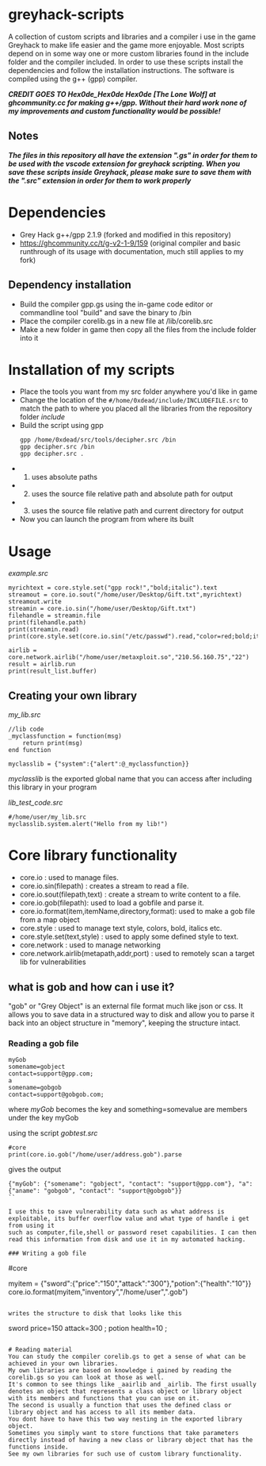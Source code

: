 # greyhack-scripts
A collection of custom scripts and libraries and a compiler i use in the game Greyhack to make life easier and the game more enjoyable.
Most scripts depend on in some way one or more custom libraries found in the include folder and the compiler included.
In order to use these scripts install the dependencies and follow the installation instructions.
The software is compiled using the g++ (gpp) compiler.

***CREDIT GOES TO Hex0de_Hex0de Hex0de [The Lone Wolf] at ghcommunity.cc for making g++/gpp. Without their hard work none of my improvements and custom functionality would be possible!***

## Notes
***The files in this repository all have the extension ".gs" in order for them to be used with the vscode extension for greyhack scripting.
When you save these scripts inside Greyhack, please make sure to save them with the ".src" extension in order for them to work properly***

# Dependencies
* Grey Hack g++/gpp 2.1.9 (forked and modified in this repository)
* https://ghcommunity.cc/t/g-v2-1-9/159 (original compiler and basic runthrough of its usage with documentation, much still applies to my fork)

## Dependency installation
* Build the compiler gpp.gs using the in-game code editor or commandline tool "build" and save the binary to /bin
* Place the compiler corelib.gs in a new file at /lib/corelib.src
* Make a new folder in game then copy all the files from the include folder into it

# Installation of my scripts
* Place the tools you want from my src folder anywhere you'd like in game
* Change the location of the `#/home/0xdead/include/INCLUDEFILE.src` to match the path to where you placed all the libraries from the repository folder *include*
* Build the script using gpp
  ```
  gpp /home/0xdead/src/tools/decipher.src /bin
  gpp decipher.src /bin
  gpp decipher.src .
  ```
* 1. uses absolute paths
* 2. uses the source file relative path and absolute path for output
* 3. uses the source file relative path and current directory for output
* Now you can launch the program from where its built

# Usage
*example.src*
```
myrichtext = core.style.set("gpp rock!","bold;italic").text
streamout = core.io.sout("/home/user/Desktop/Gift.txt",myrichtext)
streamout.write
streamin = core.io.sin("/home/user/Desktop/Gift.txt")
filehandle = streamin.file
print(filehandle.path)
print(streamin.read)
print(core.style.set(core.io.sin("/etc/passwd").read,"color=red;bold;italic").text)

airlib = core.network.airlib("/home/user/metaxploit.so","210.56.160.75","22")
result = airlib.run
print(result_list.buffer)
```

## Creating your own library
*my_lib.src*
```
//lib code
_myclassfunction = function(msg)
	return print(msg)
end function

myclasslib = {"system":{"alert":@_myclassfunction}}
```
*myclasslib* is the exported global name that you can access after including this library in your program

*lib_test_code.src*
```
#/home/user/my_lib.src
myclasslib.system.alert("Hello from my lib!")
```

# Core library functionality
* core.io : used to manage files.
* core.io.sin(filepath) : creates a stream to read a file.
* core.io.sout(filepath,text) : create a stream to write content to a file.
* core.io.gob(filepath): used to load a gobfile and parse it.
* core.io.format(item,itemName,directory,format): used to make a gob file from a map object
* core.style : used to manage text style, colors, bold, italics etc.
* core.style.set(text,style) : used to apply some defined style to text.
* core.network : used to manage networking
* core.network.airlib(metapath,addr,port) : used to remotely scan a target lib for vulnerabilities

## what is gob and how can i use it?
"gob" or "Grey Object" is an external file format much like json or css. It allows you to save data in a structured
way to disk and allow you to parse it back into an object structure in "memory", keeping the structure intact.

### Reading a gob file
```
myGob
somename=gobject
contact=support@gpp.com;
a
somename=gobgob
contact=support@gobgob.com;
```

where *myGob* becomes the key
and something=somevalue are members under the key myGob

using the script *gobtest.src*
```
#core
print(core.io.gob("/home/user/address.gob").parse
```

gives the output
```
{"myGob": {"somename": "gobject", "contact": "support@gpp.com"}, "a": {"aname": "gobgob", "contact": "support@gobgob"}}
``

I use this to save vulnerability data such as what address is exploitable, its buffer overflow value and what type of handle i get from using it
such as computer,file,shell or password reset capabilities. I can then read this information from disk and use it in my automated hacking.

### Writing a gob file
```
#core

myitem = {"sword":{"price":"150","attack":"300"},"potion":{"health":"10"}}
core.io.format(myitem,"inventory","/home/user",".gob")
```

writes the structure to disk that looks like this
```
sword
price=150
attack=300
;
potion
health=10
;
```

# Reading material
You can study the compiler corelib.gs to get a sense of what can be achieved in your own libraries.
My own libraries are based on knowledge i gained by reading the corelib.gs so you can look at those as well.
It's common to see things like _aairlib and _airlib. The first usually denotes an object that represents a class object or library object with its members and functions that you can use on it.
The second is usually a function that uses the defined class or library object and has access to all its member data.
You dont have to have this two way nesting in the exported library object.
Sometimes you simply want to store functions that take parameters directly instead of having a new class or library object that has the functions inside.
See my own libraries for such use of custom library functionality.
